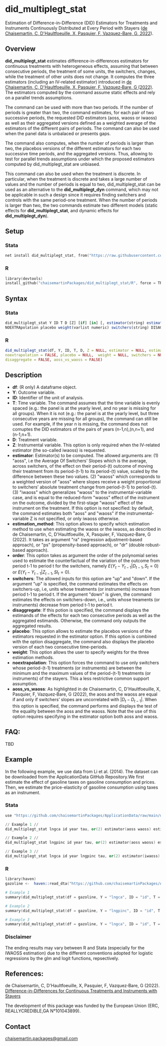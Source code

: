 # did_multiplegt_stat
Estimation of Difference-in-Difference (DID) Estimators for Treatments and Instruments Continuously Distributed at Every Period with Stayers ([de Chaisemartin, C, D'Haultfoeuille, X, Pasquier, F, Vazquez-Bare, G, 2022](https://ssrn.com/abstract=4011782)).

## Overview

**did_multiplegt_stat** estimates difference-in-differences estimators for continuous treatments with heterogeneous effects, assuming that between consecutive periods, the treatment of some units, the switchers, changes, while the treatment of other units does not change. It computes the three estimators (including an IV-related estimator) introduced in [de Chaisemartin, C, D'Haultfoeuille, X, Pasquier, F, Vazquez‐Bare, G (2022)](https://ssrn.com/abstract=4011782). The estimators computed by the command assume static effects and rely on a parallel trends assumptions.

The command can be used with more than two periods. If the number of periods is greater than two, the command estimates, for each pair of two successive periods, the requested DID estimators (aoss, waoss or iwaoss) as well as their aggregated versions defined as a weighted average of the estimators of the different pairs of periods. The command can also be used when the panel data is unbalaced or presents gaps.

The command also computes, when the number of periods is larger than two, the placebos versions of the different estimators  for each two successive time periods, and the aggregated versions. Thus, allowing to test for parallel trends assumptions under which the proposed estimators computed by did_multiplegt_stat are unbiased.

This command can also be used when the treatment is discrete. In particular, when the treatment is discrete and takes a large number of values and the number of periods is equal to two, did_multiplegt_stat can be used as an alternative to the **did_multiplegt_dyn** command, which may not be applicable in such a design since it requires finding switchers and controls with the same period-one treatment. When the number of periods is larger than two, the two commands estimate two different models (static effects for **did_multiplegt_stat**, and dynamic effects for **did_multiplegt_dyn**).

## Setup

### Stata 
```s
net install did_multiplegt_stat, from("https://raw.githubusercontent.com/chaisemartinPackages/did_multiplegt_stat/main/Stata") replace
```

### R
```s
library(devtools)
install_github("chaisemartinPackages/did_multiplegt_stat/R", force = TRUE) 
```

## Syntax 

### Stata
```r
did_multiplegt_stat Y ID T D [Z] [if] [in] [, estimator(string) estimation_method(string) ORder(integer 1) 
NOEXTRApolation placebo weight(varlist numeric) switchers(string) DISAGgregate aoss_vs_waoss]
```

### R 
```r
did_multiplegt_stat(df, Y, ID, T, D, Z = NULL, estimator = NULL, estimation_method = NULL, order = 1, 
noextrapolation = FALSE, placebo = NULL,  weight = NULL, switchers = NULL, 
disaggregate = FALSE, aoss_vs_waoss = FALSE)
```

## Description

- **df**: (R only) A dataframe object.
- **Y**: Outcome variable.
- **ID**: Identifier of the unit of analysis.
- **T**: Time variable. The command assumes that the time variable is evenly spaced (e.g.: the panel is at the yearly level, and no year is missing for all groups). When it is not (e.g.: the panel is at the yearly level, but three consecutive years are missing for all groups), the command can still be used. For example, if the year n is missing, the command does not comuptes the DID estimators of the pairs of years (n-1,n),(n,n+1), and (n-1,n+1).
- **D**: Treatment variable.
- **Z**: Instrumental variable. This option is only required when the IV-related estimator (the so-called iwaoss) is requested.
- **estimator**: Estimator(s) to be computed. The allowed arguments are: (1) "aoss", i.e the Average Of Switchers’ Slopes which is the average, across switchers, of the effect on their period-(t) outcome of moving their treatment from its period-(t-1) to its period-(t) value, scaled by the difference between these two values. (2) "waoss" which corresponds to a weighted version of "aoss" where slopes receive a weight proportional to switchers’ absolute treatment change from period-(t-1) to period-(t). (3) "iwaoss" which generalizes "waoss" to the instrumental-variable case, and is equal to the reduced-form "waoss" effect of the instrument on the outcome, divided by the first-stage "waoss" effect of the instrument on the treatment. If this option is not specified: by default, the command estimates both "aoss" and "waoss" if the instrumental-variable Z is not specified, or only iwaoss otherwise. 
- **estimation_method**: This option allows to specify which estimation method to use when estimating the waoss or the iwaoss, as described in de Chaisemartin, C, D'Haultfoeuille, X, Pasquier, F, Vazquez‐Bare, G (2022). It takes as argument "ra" (regression adjustment-based approach), or "ps" (propensity-based approach), or "dr" (double robust-based approach).
- **order**: This option takes as argument the order of the polynomial series used to estimate the counterfactual of the variation of the outcome from period t-1 to period t  for the switchers, namely $E(Y_t - Y_{t-1} |D_{t-1}, S_t = 0)$ or $E(Y_t - Y_{t-1} |Z_{t-1}, SI_t = 0)$. 
- **switchers**: The allowed inputs for this option are "up" and "down". If the argument "up" is specified, the command estimates the effects on switchers-up, i.e, units whose treatments (or instruments) increase from period t-1 to period t. If the argument "down" is given, the command estimates the effects on switchers-down, i.e., units whose treaments (or instruments) decrease from period t-1 to period t.
- **disaggregate**: If this potion is specified, the command displays the estimands of the effects for each two consecutive periods as well as the aggregated estimands. Otherwise, the command only outputs the aggregated results.
- **placebo**: This option allows to estimate the placebos versions of the estimators requested in the estimator option. If this option is combined with the option disaggregate, the command also displays the placebo version of each two consecutive time-periods.
- **weight**: This option allows the user to specify weights for the three estimation methods.
- **noextrapolation**: This option forces the command to use only switchers whose period-(t-1) treatments (or instruments) are between the minimum and the maximum values of the period-(t-1) treatments (or instruments) of the stayers. This a less restrictive common support assumption.
- **aoss_vs_waoss**: As highlighted in de Chaisemartin, C, D'Haultfoeuille, X, Pasquier, F, Vazquez‐Bare, G (2022), the aoss and the waoss are equal if and only if switchers’ slopes are uncorrelated with $|D_t - D_{t-1}|$. When this option is specified, the command performs and displays the test of the equality between the aoss and  the waoss. Note that the use of this option requires specifying in the estimator option both aoss and waoss.

## FAQ:
TBD

## Example
In the following example, we use data from Li et al. (2014). The dataset can be downloaded from the ApplicationData GitHub Repository.We first estimate the effect of gasoline taxes on gasoline consumption and prices. Then, we estimate the price-elasticity of gasoline consumption using taxes as an instrument.

### Stata
```s
use "https://github.com/chaisemartinPackages/ApplicationData/raw/main/data_gazoline.dta", clear

// Example 1 //
did_multiplegt_stat lngca id year tau, or(2) estimator(aoss waoss) estimation_method(dr) aoss_vs_waoss placebo noextra

// Example 2 //
did_multiplegt_stat lngpinc id year tau, or(2) estimator(aoss waoss) estimation_method(dr) aoss_vs_waoss placebo noextra

// Example 3 //
did_multiplegt_stat lngca id year lngpinc tau, or(2) estimator(iwaoss) estimation_method(ra) placebo noextra

```


### R
```s
library(haven)
gazoline <-  haven::read_dta("https://github.com/chaisemartinPackages/ApplicationData/raw/main/data_gazoline.dta")

# Example 1
summary(did_multiplegt_stat(df = gazoline, Y = "lngca", ID = "id", T = "year", D = "tau", order = 2, estimator = c("aoss", "waoss"), estimation_method = "dr", aoss_vs_waoss = TRUE, placebo = TRUE, noextrapolation = TRUE))

# Example 2
summary(did_multiplegt_stat(df = gazoline, Y = "lngpinc", ID = "id", T = "year", D = "tau", order = 2, estimator = c("aoss", "waoss"), estimation_method = "dr", aoss_vs_waoss = TRUE, placebo = TRUE, noextrapolation = TRUE))

# Example 3
summary(did_multiplegt_stat(df = gazoline, Y = "lngca", ID = "id", T = "year", D = "lngpinc", Z = "tau", order = 2, estimator = "iwaoss", estimation_method = "ra", placebo = TRUE, noextrapolation = TRUE))
```

### Disclaimer
The ending results may vary between R and Stata (especially for the IWAOSS estimation) due to the different conventions adopted for logistic regressions by the glm and logit functions, repsectively.

## References:
de Chaisemartin, C, D'Haultfoeuille, X, Pasquier, F, Vazquez‐Bare, G (2022). [Difference-in-Differences for Continuous Treatments and Instruments with Stayers](https://ssrn.com/abstract=4011782)

The development of this package was funded by the European Union (ERC, REALLYCREDIBLE,GA N°101043899).

## Contact
chaisemartin.packages@gmail.com
